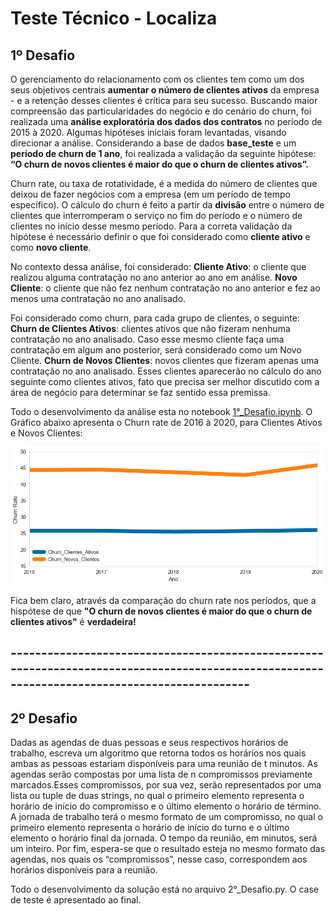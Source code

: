 # Teste Técnico - Localiza

## 1º Desafio

O gerenciamento do relacionamento com os clientes tem como um dos seus objetivos centrais **aumentar o número de clientes ativos** da empresa - e a retenção desses clientes é crítica para seu sucesso. Buscando maior compreensão das particularidades do negócio e do cenário do churn, foi realizada uma **análise exploratória dos dados dos contratos** no período de 2015 à 2020. Algumas hipóteses iniciais foram levantadas, visando direcionar a análise. Considerando a base de dados **base_teste** e um **período de churn de 1 ano**, foi realizada a validação da seguinte hipótese: **“O churn de novos clientes é maior do que o churn de clientes ativos”.**

Churn rate, ou taxa de rotatividade, é a medida do número de clientes que deixou de fazer negócios com a empresa (em um período de tempo específico). O cálculo do churn é feito a partir da **divisão** entre o número de clientes que interromperam o serviço no fim do período e o número de clientes no início desse mesmo período. Para a correta validação da hipótese é necessário definir o que foi considerado como **cliente ativo** e como **novo cliente**. 

No contexto dessa análise, foi considerado: 
**Cliente Ativo**: o cliente que realizou alguma contratação no ano anterior ao ano em análise.
**Novo Cliente**: o cliente que não fez nenhum contratação no ano anterior e fez ao menos uma contratação no ano analisado.

Foi considerado como churn, para cada grupo de clientes, o seguinte: 
**Churn de Clientes Ativos**: clientes ativos que não fizeram nenhuma contratação no ano analisado. Caso esse mesmo cliente faça uma contratação em algum ano posterior, será considerado como um Novo Cliente.
**Churn de Novos Clientes**: novos clientes que fizeram apenas uma contratação no ano analisado. Esses clientes aparecerão no cálculo do ano seguinte como clientes ativos, fato que precisa ser melhor discutido com a área de negócio para determinar se faz sentido essa premissa. 

Todo o desenvolvimento da análise esta no notebook [1°_Desafio.ipynb](https://github.com/JoseWalterLima/Localiza/blob/main/1%C2%BA_Desafio.ipynb). O Gráfico abaixo apresenta o Churn rate de 2016 à 2020, para Clientes Ativos e Novos Clientes: 

![ScreenShot](churn_rates.png)


Fica bem claro, através da comparação do churn rate nos períodos, que a hispótese de que **"O churn de novos clientes é maior do que o churn de clientes ativos"** é **verdadeira!**

## ---------------------------------------------------------------------------------------------------------------------------------------------

## 2º Desafio

Dadas as agendas de duas pessoas e seus respectivos horários de trabalho, escreva um algoritmo que retorna todos os horários nos quais ambas as pessoas estariam disponíveis para uma reunião de t minutos. As agendas serão compostas por uma lista de n compromissos previamente marcados.Esses compromissos, por sua vez, serão representados por uma lista ou tuple de duas strings, no qual o primeiro elemento representa o horário de início do compromisso e o último elemento o horário de término. A jornada de trabalho terá o mesmo formato de um compromisso, no qual o primeiro elemento representa o horário de início do turno e o último elemento o horário final da jornada. O tempo da reunião, em minutos, será um inteiro. Por fim, espera-se que o resultado esteja no mesmo formato das agendas, nos quais os “compromissos”, nesse caso, correspondem aos horários disponíveis para a reunião.

Todo o desenvolvimento da solução está no arquivo 2°_Desafio.py. O case de teste é apresentado ao final.